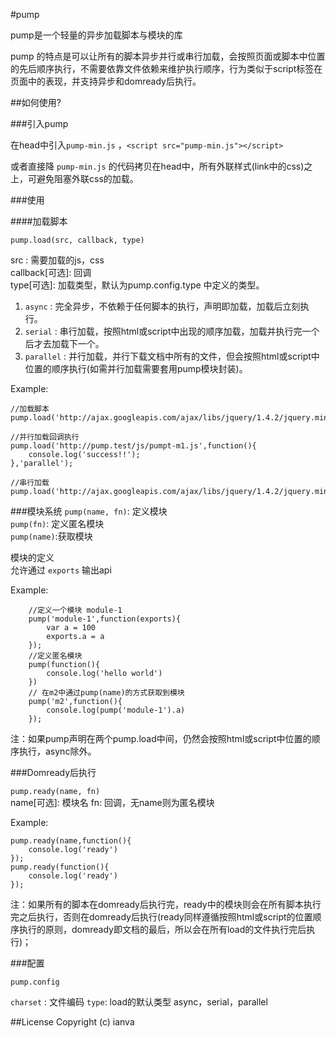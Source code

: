 #pump

pump是一个轻量的异步加载脚本与模块的库

pump 的特点是可以让所有的脚本异步并行或串行加载，会按照页面或脚本中位置的先后顺序执行，不需要依靠文件依赖来维护执行顺序，行为类似于script标签在页面中的表现，并支持异步和domready后执行。

##如何使用?

###引入pump

在head中引入`pump-min.js` ，`<script src="pump-min.js"></script>`

或者直接降 `pump-min.js` 的代码拷贝在head中，所有外联样式(link中的css)之上，可避免阻塞外联css的加载。

###使用

####加载脚本

`pump.load(src, callback, type)`

src : 需要加载的js，css  
callback[可选]: 回调  
type[可选]: 加载类型，默认为pump.config.type 中定义的类型。  
1. `async` : 完全异步，不依赖于任何脚本的执行，声明即加载，加载后立刻执行。  
2. `serial` : 串行加载，按照html或script中出现的顺序加载，加载并执行完一个后才去加载下一个。  
3. `parallel` : 并行加载，并行下载文档中所有的文件，但会按照html或script中位置的顺序执行(如需并行加载需要套用pump模块封装)。


Example:
	
	//加载脚本
	pump.load('http://ajax.googleapis.com/ajax/libs/jquery/1.4.2/jquery.min.js');
	
	//并行加载回调执行
	pump.load('http://pump.test/js/pumpt-m1.js',function(){
		console.log('success!!');
	},'parallel');
	
	//串行加载
	pump.load('http://ajax.googleapis.com/ajax/libs/jquery/1.4.2/jquery.min.js','serial')

###模块系统
`pump(name, fn)`: 定义模块  
`pump(fn)`: 定义匿名模块  
`pump(name)`:获取模块

模块的定义  
允许通过 `exports` 输出api

Example:

		//定义一个模块 module-1
		pump('module-1',function(exports){
        	var a = 100
            exports.a = a
        });
        //定义匿名模块
        pump(function(){
        	console.log('hello world')
        })
        // 在m2中通过pump(name)的方式获取到模块
        pump('m2',function(){
        	console.log(pump('module-1').a)
        });

注：如果pump声明在两个pump.load中间，仍然会按照html或script中位置的顺序执行，async除外。

###Domready后执行

`pump.ready(name, fn)`  
name[可选]: 模块名
fn: 回调，无name则为匿名模块

Example:

	pump.ready(name,function(){
		console.log('ready')
	});
	pump.ready(function(){
		console.log('ready')
	});
	
注：如果所有的脚本在domready后执行完，ready中的模块则会在所有脚本执行完之后执行，否则在domready后执行(ready同样遵循按照html或script的位置顺序执行的原则，domready即文档的最后，所以会在所有load的文件执行完后执行)；

###配置

`pump.config`

`charset` : 文件编码
`type`: load的默认类型 async，serial，parallel




##License
Copyright (c) ianva






